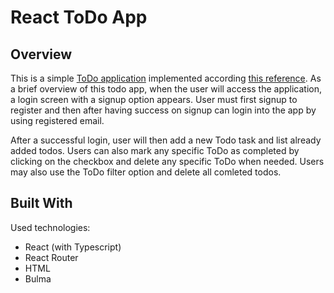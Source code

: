 # React ToDo App

## Overview
 This is a simple [ToDo application](https://elinabahirova.github.io/react_todo-app/) implemented according [this reference](https://todomvc.com/examples/vanillajs/).
 As a brief overview of this todo app, when the user will access the application, a login screen with a signup option appears. User must first signup to register and then after having success on signup can login into the app by using registered email.

After a successful login, user will then add a new Todo task and list already added todos. Users can also mark any specific ToDo as completed by clicking on the checkbox and delete any specific ToDo when needed. Users may also use the ToDo filter option and delete all comleted todos.

## Built With
Used technologies:
  * React (with Typescript)
  * React Router
  * HTML
  * Bulma
